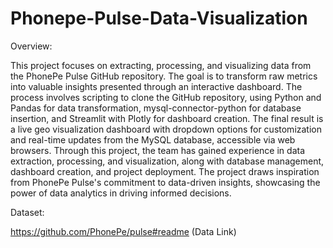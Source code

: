 # Phonepe-Pulse-Data-Visualization
Overview:

This project focuses on extracting, processing, and visualizing data from the PhonePe Pulse GitHub repository. The goal is to transform raw metrics into valuable insights presented through an interactive dashboard. The process involves scripting to clone the GitHub repository, using Python and Pandas for data transformation, mysql-connector-python for database insertion, and Streamlit with Plotly for dashboard creation. The final result is a live geo visualization dashboard with dropdown options for customization and real-time updates from the MySQL database, accessible via web browsers. Through this project, the team has gained experience in data extraction, processing, and visualization, along with database management, dashboard creation, and project deployment. The project draws inspiration from PhonePe Pulse's commitment to data-driven insights, showcasing the power of data analytics in driving informed decisions.

Dataset:

https://github.com/PhonePe/pulse#readme (Data Link)

